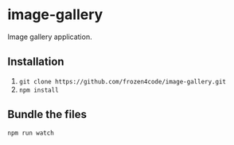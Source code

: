# image-gallery
Image gallery application.
## Installation
1. `git clone https://github.com/frozen4code/image-gallery.git`
2. `npm install`
## Bundle the files
`npm run watch`
